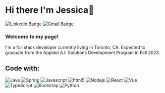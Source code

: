 # Hi there I'm Jessica👋
[![Linkedin Badge](https://img.shields.io/badge/-JessicaLee-blue?style=flat&logo=Linkedin&logoColor=white&link=https://www.linkedin.com/in/hei-yuet-lee-2729b4181/)](https://www.linkedin.com/in/hei-yuet-lee-2729b4181/)
[![Gmail Badge](https://img.shields.io/badge/-jessicalee936-c14438?style=flat&logo=Gmail&logoColor=white&link=mailto:jessicalee936@gmail.com)](mailto:jessicalee936@gmail.com)

<h3>Welcome to my page!</h3>
<p>I'm a full stack developer currently living in Toronto, CA. Expected to graduate from the Applied A.I. Solutions Development Program in Fall 2023.</p>

<h2>Code with:</h2>
<p>
<img alt="Java" src="https://img.shields.io/badge/Java-ED8B00?style=for-the-badge&logo=openjdk&logoColor=white" />
<img alt="Spring" src="https://img.shields.io/badge/Spring-6DB33F?style=for-the-badge&logo=spring&logoColor=white" />
<img alt="Javascript" src="https://img.shields.io/badge/JavaScript-323330?style=for-the-badge&logo=javascript&logoColor=F7DF1E" />
<img alt="html5" src="	https://img.shields.io/badge/HTML5-E34F26?style=for-the-badge&logo=html5&logoColor=white" />
<img alt="Nodejs" src="https://img.shields.io/badge/Node.js-43853D?style=for-the-badge&logo=node.js&logoColor=white" />
<img alt="React" src="https://img.shields.io/badge/React-20232A?style=for-the-badge&logo=react&logoColor=61DAFB" />
<img alt="Vue" src="https://img.shields.io/badge/Vue.js-35495E?style=for-the-badge&logo=vue.js&logoColor=4FC08D" />
<img alt="TypeScript" src="https://img.shields.io/badge/TypeScript-007ACC?style=for-the-badge&logo=typescript&logoColor=white" />
<img alt="Bootstrap" src="https://img.shields.io/badge/Bootstrap-563D7C?style=for-the-badge&logo=bootstrap&logoColor=white" />
<img alt="Python" src="https://img.shields.io/badge/Python-3776AB?style=for-the-badge&logo=python&logoColor=white" />
</p>


<!--
**Jclee967/Jclee967** is a ✨ _special_ ✨ repository because its `README.md` (this file) appears on your GitHub profile.

Here are some ideas to get you started:

- 🔭 I’m currently working on ...
- 🌱 I’m currently learning ...
- 👯 I’m looking to collaborate on ...
- 🤔 I’m looking for help with ...
- 💬 Ask me about ...
- 📫 How to reach me: ...
- 😄 Pronouns: ...
- ⚡ Fun fact: ...
-->
